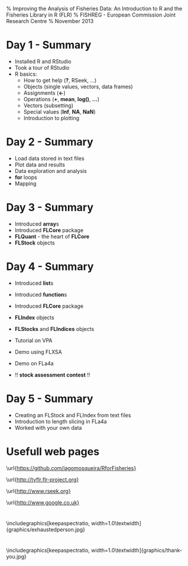 % Improving the Analysis of Fisheries Data: An Introduction to R and the Fisheries Library in R (FLR) 
% FISHREG - European Commission Joint Research Centre
% November 2013

# Day 1 - Summary

* Installed R and RStudio
* Took a tour of RStudio
* R basics:
    * How to get help (**?**, RSeek, ...)
    * Objects (single values, vectors, data frames)
    * Assignments (**<-**)
    * Operations (**+**, **mean**, **log()**, **...**)
    * Vectors (subsetting)
    * Special values (**Inf**, **NA**, **NaN**)
    * Introduction to plotting


# Day 2 - Summary

* Load data stored in text files
* Plot data and results
* Data exploration and analysis
* **for** loops
* Mapping

# Day 3 - Summary

* Introduced **array**s
* Introduced **FLCore** package
* **FLQuant** - the heart of **FLCore**
* **FLStock** objects

# Day 4 - Summary

* Introduced **list**s
* Introduced **function**s
* Introduced **FLCore** package
* **FLIndex** objects
* **FLStocks** and **FLIndices** objects

* Tutorial on VPA
* Demo using FLXSA
* Demo on FLa4a
* !! **stock assessment contest** !!

# Day 5 - Summary

* Creating an FLStock and FLIndex from text files
* Introduction to length slicing in FLa4a
* Worked with your own data

# Usefull web pages

\url{https://github.com/iagomosqueira/RforFisheries}

\url{http://tyflr.flr-project.org}

\url{http://www.rseek.org}

\url{http://www.google.co.uk}

# 

\includegraphics[keepaspectratio, width=1.0\textwidth]{graphics/exhaustedperson.jpg}


# 

\includegraphics[keepaspectratio, width=1.0\textwidth]{graphics/thank-you.jpg}



